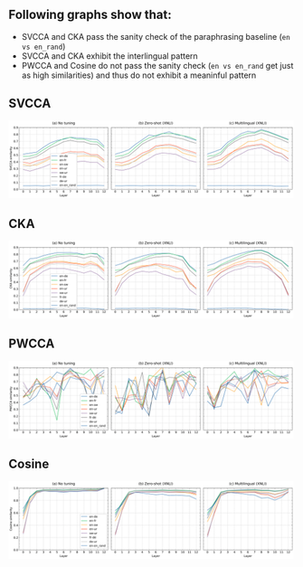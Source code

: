 ## Following graphs show that:
  * SVCCA and CKA pass the sanity check of the paraphrasing baseline (```en vs en_rand```)
  * SVCCA and CKA exhibit the interlingual pattern 
  * PWCCA and Cosine do not pass the sanity check (```en vs en_rand``` get just as high similarities) and thus do not exhibit a meaninful pattern
  
 ## SVCCA
![desc](abstraction_pattern_tuned_xnli_langs_svcca-1.png)
 
 ## CKA
![desc](abstraction_pattern_tuned_xnli_langs_cka-1.png)
 
 ## PWCCA
![desc](abstraction_pattern_tuned_xnli_langs_pwcca-1.png)
 
## Cosine

![desc](abstraction_pattern_tuned_xnli_langs_cosine-1.png)
 
